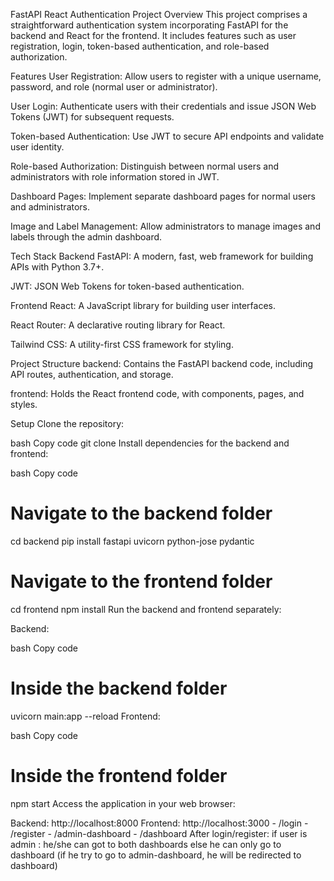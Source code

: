 FastAPI React Authentication Project
Overview
This project comprises a straightforward authentication system incorporating FastAPI for the backend and React for the frontend. It includes features such as user registration, login, token-based authentication, and role-based authorization.

Features
User Registration: Allow users to register with a unique username, password, and role (normal user or administrator).

User Login: Authenticate users with their credentials and issue JSON Web Tokens (JWT) for subsequent requests.

Token-based Authentication: Use JWT to secure API endpoints and validate user identity.

Role-based Authorization: Distinguish between normal users and administrators with role information stored in JWT.

Dashboard Pages: Implement separate dashboard pages for normal users and administrators.

Image and Label Management: Allow administrators to manage images and labels through the admin dashboard.

Tech Stack
Backend
FastAPI: A modern, fast, web framework for building APIs with Python 3.7+.

JWT: JSON Web Tokens for token-based authentication.

Frontend
React: A JavaScript library for building user interfaces.

React Router: A declarative routing library for React.

Tailwind CSS: A utility-first CSS framework for styling.

Project Structure
backend: Contains the FastAPI backend code, including API routes, authentication, and storage.

frontend: Holds the React frontend code, with components, pages, and styles.

Setup
Clone the repository:

bash
Copy code
git clone <repository-url>
Install dependencies for the backend and frontend:

bash
Copy code
# Navigate to the backend folder
cd backend
pip install fastapi uvicorn python-jose pydantic

# Navigate to the frontend folder
cd frontend
npm install
Run the backend and frontend separately:

Backend:

bash
Copy code
# Inside the backend folder
uvicorn main:app --reload
Frontend:

bash
Copy code
# Inside the frontend folder
npm start
Access the application in your web browser:

Backend: http://localhost:8000
Frontend: http://localhost:3000
        - /login
        - /register
        - /admin-dashboard
        - /dashboard
After login/register:
    if user is admin : he/she can got to both dashboards
    else he can only go to dashboard (if he try to go to admin-dashboard, he will be redirected to dashboard)